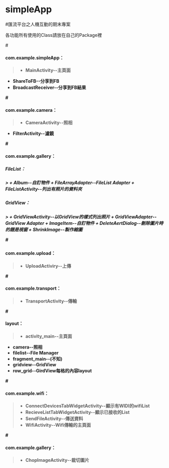 ﻿simpleApp
=========

#匯流平台之人機互動的期末專案

各功能所有使用的Class請放在自己的Package裡

#<h4>com.example.simpleApp：<h4/>
> +	MainActivity--主頁面
+	ShareToFB--分享到FB
+	BroadcastReceiver--分享到FB結果

#<h4>com.example.camera：<h4/>
> +	CameraActivity--照相
+	FilterActivity--濾鏡

#<h4>com.example.gallery：<h4/>
<h5>FileList：<h5/>
> +		Album--自訂物件
+		FileArrayAdapter--FileList Adapter
+		FileListActivity--列出有照片的資料夾

<h5>GridView：<h5/>
> +		GridViewActivity--以GridView的樣式列出照片
+		GridViewAdapter--GridView Adapter
+		ImageItem--自訂物件
+		DeleteAertDialog--刪除圖片時的題是視窗
+		ShrinkImage--製作縮圖

#<h4>com.example.upload：<h4/>
> +	UploadActiviry--上傳

#<h4>com.example.transport：<h4/>
> +	TransportActivity--傳輸

#<h4>layout：<h4/>
> +	activity_main--主頁面
+	camera--照相
+	filelist--File Manager
+	fragment_main--(不知)
+	gridview--GridView
+	row_grid--GirdView每格的內容layout

#<h4>com.example.wifi：<h4/>
> +	ConnectDevicesTabWidgetActivity--顯示有WIDI的wifiList
> +	RecieveListTabWidgetActivity--顯示已接收的List
> +	SendFileActivity--傳送資料
> +	WifiActivity--Wifi傳輸的主頁面

#<h4>com.example.gallery：<h4/>
> +	ChopImageActivity--裁切圖片




